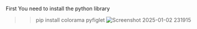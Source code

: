 First You need to install the python library
  >>pip install colorama pyfiglet
![Screenshot 2025-01-02 231915](https://github.com/user-attachments/assets/7f64ffa6-d19d-4eb9-b45f-0af46e6df881)

